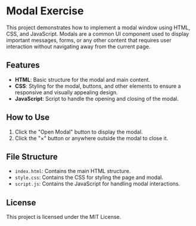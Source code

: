 # Modal Exercise

This project demonstrates how to implement a modal window using HTML, CSS, and JavaScript. Modals are a common UI component used to display important messages, forms, or any other content that requires user interaction without navigating away from the current page.

## Features

- **HTML**: Basic structure for the modal and main content.
- **CSS**: Styling for the modal, buttons, and other elements to ensure a responsive and visually appealing design.
- **JavaScript**: Script to handle the opening and closing of the modal.

## How to Use

1. Click the "Open Modal" button to display the modal.
2. Click the "×" button or anywhere outside the modal to close it.

## File Structure

- `index.html`: Contains the main HTML structure.
- `style.css`: Contains the CSS for styling the page and modal.
- `script.js`: Contains the JavaScript for handling modal interactions.

## License

This project is licensed under the MIT License.
